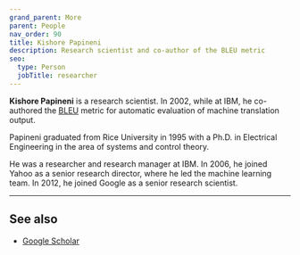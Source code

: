 ```yaml
---
grand_parent: More
parent: People
nav_order: 90
title: Kishore Papineni
description: Research scientist and co-author of the BLEU metric
seo:
  type: Person
  jobTitle: researcher
---
```


**Kishore Papineni** is a research scientist. In 2002, while at IBM, he co-authored the [BLEU](/../building-and-research/metrics/bleu.md) metric for automatic evaluation of machine translation output.

Papineni graduated from Rice University in 1995 with a Ph.D. in Electrical Engineering in the area of systems and control theory.

He was a researcher and research manager at IBM.
In 2006, he joined Yahoo as a senior research director, where he led the machine learning team.
In 2012, he joined Google as a senior research scientist.

---

## See also

- [Google Scholar](https://scholar.google.com/citations?user=aTySmnAAAAAJ&hl=en)
